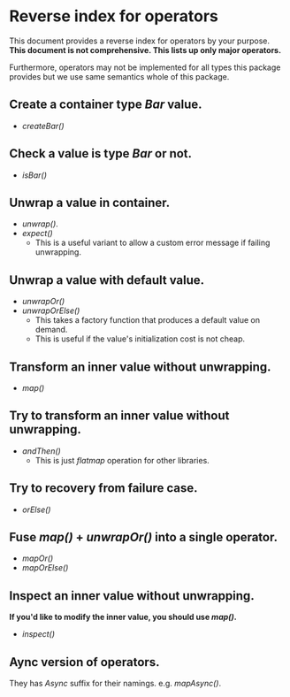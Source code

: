 # Reverse index for operators

This document provides a reverse index for operators by your purpose.
**This document is not comprehensive. This lists up only major operators.**

Furthermore, operators may not be implemented for all types this package provides but we use same semantics whole of this package.


## Create a container type _Bar_ value.

- _createBar()_

## Check a value is type _Bar_ or not.

- _isBar()_

## Unwrap a value in container.

- _unwrap()_.
- _expect()_
    - This is a useful variant to allow a custom error message if failing unwrapping.


## Unwrap a value with default value.

- _unwrapOr()_
- _unwrapOrElse()_
    - This takes a factory function that produces a default value on demand.
    - This is useful if the value's initialization cost is not cheap.


## Transform an inner value without unwrapping.

- _map()_

## Try to transform an inner value without unwrapping.

- _andThen()_
    - This is just _flatmap_ operation for other libraries.

## Try to recovery from failure case.

- _orElse()_


## Fuse _map()_ + _unwrapOr()_ into a single operator.

- _mapOr()_
- _mapOrElse()_

## Inspect an inner value without unwrapping.

**If you'd like to modify the inner value, you should use _map()_.**

- _inspect()_

## Aync version of operators.

They has _Async_ suffix for their namings. e.g. _mapAsync()_.
